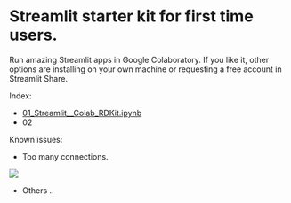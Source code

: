 # Streamlit starter kit for first time users. 
Run amazing Streamlit apps in Google Colaboratory. 
If you like it, other options are installing on your own machine or requesting a free account in Streamlit Share.

Index:
- [01_Streamlit__Colab_RDKit.ipynb](https://github.com/napoles-uach/streamlit_apps/blob/check_colab/Streamlit_Colab/01_Streamlit__Colab_RDKit.ipynb)
- 02



Known issues:
- Too many connections.

![](https://github.com/napoles-uach/streamlit_apps/blob/main/Streamlit_Colab/Images/TooMany.png)

- Others ..

